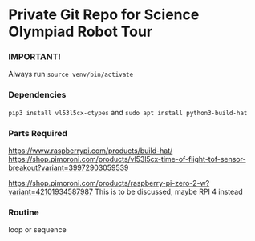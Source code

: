 # Private Git Repo for Science Olympiad Robot Tour
### IMPORTANT!
Always run `source venv/bin/activate`
### Dependencies
`pip3 install vl53l5cx-ctypes`
and
`sudo apt install python3-build-hat`
### Parts Required
https://www.raspberrypi.com/products/build-hat/
https://shop.pimoroni.com/products/vl53l5cx-time-of-flight-tof-sensor-breakout?variant=39972903059539

https://shop.pimoroni.com/products/raspberry-pi-zero-2-w?variant=42101934587987
This is to be discussed, maybe RPI 4 instead

### Routine
loop or sequence